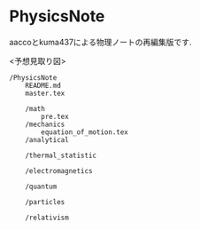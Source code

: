 # PhysicsNote
aaccoとkuma437による物理ノートの再編集版です.


<予想見取り図>

	/PhysicsNote
		README.md
		master.tex
		
		/math
			pre.tex		
		/mechanics
			equation_of_motion.tex
		/analytical
		
		/thermal_statistic
		
		/electromagnetics
		
		/quantum
		
		/particles
		
		/relativism
